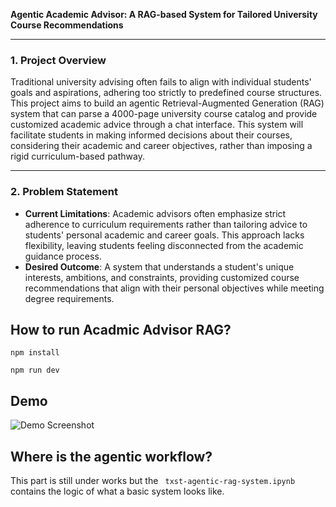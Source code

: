 **Agentic Academic Advisor: A RAG-based System for Tailored University Course Recommendations**

---

### 1. **Project Overview**

Traditional university advising often fails to align with individual students' goals and aspirations, adhering too strictly to predefined course structures. This project aims to build an agentic Retrieval-Augmented Generation (RAG) system that can parse a 4000-page university course catalog and provide customized academic advice through a chat interface. This system will facilitate students in making informed decisions about their courses, considering their academic and career objectives, rather than imposing a rigid curriculum-based pathway.

---

### 2. **Problem Statement**

- **Current Limitations**: Academic advisors often emphasize strict adherence to curriculum requirements rather than tailoring advice to students' personal academic and career goals. This approach lacks flexibility, leaving students feeling disconnected from the academic guidance process.
- **Desired Outcome**: A system that understands a student's unique interests, ambitions, and constraints, providing customized course recommendations that align with their personal objectives while meeting degree requirements.

## How to run Acadmic Advisor RAG? 

```npm install ```

``` npm run dev ```

## Demo

![Demo Screenshot](content/ss1)


## Where is the agentic workflow? 
This part is still under works but the ``` txst-agentic-rag-system.ipynb``` contains the logic of what a basic system looks like. 
